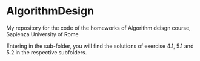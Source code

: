 # AlgorithmDesign
My repository for the code of the homeworks of Algorithm deisgn course, Sapienza University of Rome

Entering in the sub-folder, you will find the solutions of exercise 4.1, 5.1 and 5.2 in the respective subfolders. 
